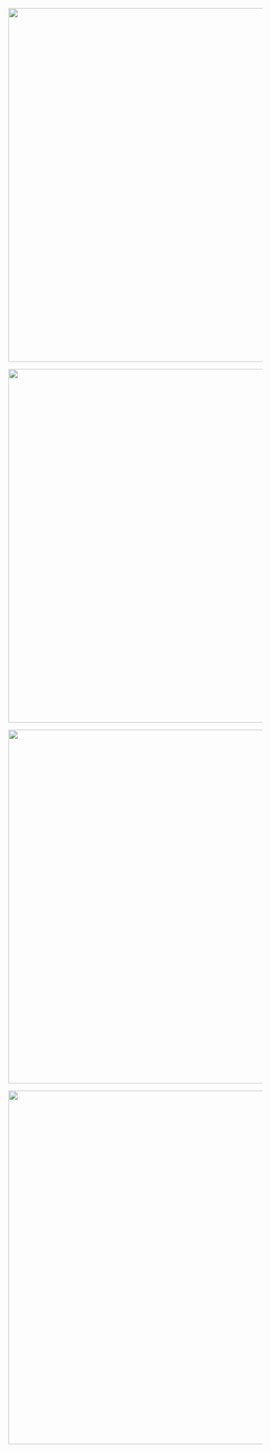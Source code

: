 <p align="center"> <img width="700" height="700" src="https://github.com/user-attachments/assets/8daf2b93-57e8-4b2c-82bf-a543add0f54d" </p>
<p align="center"> <img width="700" height="700" src="https://github.com/user-attachments/assets/8f69dfee-6b3a-4130-b944-c55d4c22eda0" </p>
<p align="center"> <img width="700" height="700" src="https://github.com/user-attachments/assets/8daf2b93-57e8-4b2c-82bf-a543add0f54d" </p>
<p align="center"> <img width="700" height="700" src="https://github.com/user-attachments/assets/bc50135c-da2d-4a0e-8a04-d43f2c1eb102" </p>
